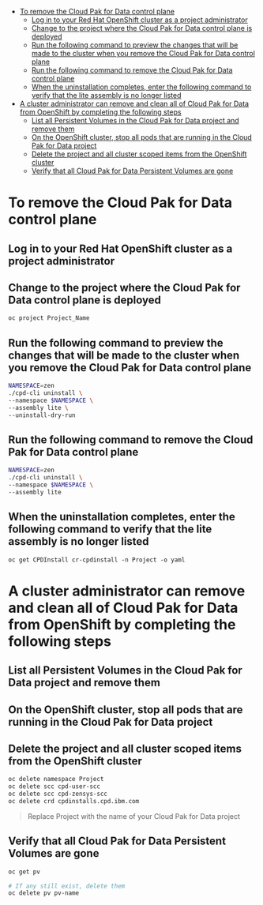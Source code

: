 - [To remove the Cloud Pak for Data control plane](#to-remove-the-cloud-pak-for-data-control-plane)
    - [Log in to your Red Hat OpenShift cluster as a project administrator](#log-in-to-your-red-hat-openshift-cluster-as-a-project-administrator)
    - [Change to the project where the Cloud Pak for Data control plane is deployed](#change-to-the-project-where-the-cloud-pak-for-data-control-plane-is-deployed)
    - [Run the following command to preview the changes that will be made to the cluster when you remove the Cloud Pak for Data control plane](#run-the-following-command-to-preview-the-changes-that-will-be-made-to-the-cluster-when-you-remove-the-cloud-pak-for-data-control-plane)
    - [Run the following command to remove the Cloud Pak for Data control plane](#run-the-following-command-to-remove-the-cloud-pak-for-data-control-plane)
    - [When the uninstallation completes, enter the following command to verify that the lite assembly is no longer listed](#when-the-uninstallation-completes-enter-the-following-command-to-verify-that-the-lite-assembly-is-no-longer-listed)
- [A cluster administrator can remove and clean all of Cloud Pak for Data from OpenShift by completing the following steps](#a-cluster-administrator-can-remove-and-clean-all-of-cloud-pak-for-data-from-openshift-by-completing-the-following-steps)
    - [List all Persistent Volumes in the Cloud Pak for Data project and remove them](#list-all-persistent-volumes-in-the-cloud-pak-for-data-project-and-remove-them)
    - [On the OpenShift cluster, stop all pods that are running in the Cloud Pak for Data project](#on-the-openshift-cluster-stop-all-pods-that-are-running-in-the-cloud-pak-for-data-project)
    - [Delete the project and all cluster scoped items from the OpenShift cluster](#delete-the-project-and-all-cluster-scoped-items-from-the-openshift-cluster)
    - [Verify that all Cloud Pak for Data Persistent Volumes are gone](#verify-that-all-cloud-pak-for-data-persistent-volumes-are-gone)

# To remove the Cloud Pak for Data control plane
## Log in to your Red Hat OpenShift cluster as a project administrator
## Change to the project where the Cloud Pak for Data control plane is deployed
```bash
oc project Project_Name
```

## Run the following command to preview the changes that will be made to the cluster when you remove the Cloud Pak for Data control plane
```bash
NAMESPACE=zen
./cpd-cli uninstall \
--namespace $NAMESPACE \
--assembly lite \
--uninstall-dry-run
```

## Run the following command to remove the Cloud Pak for Data control plane
```bash
NAMESPACE=zen
./cpd-cli uninstall \
--namespace $NAMESPACE \
--assembly lite
```

## When the uninstallation completes, enter the following command to verify that the lite assembly is no longer listed
```bashReplace Project with the name of your Cloud Pak for Data project
oc get CPDInstall cr-cpdinstall -n Project -o yaml
```

# A cluster administrator can remove and clean all of Cloud Pak for Data from OpenShift by completing the following steps
## List all Persistent Volumes in the Cloud Pak for Data project and remove them
## On the OpenShift cluster, stop all pods that are running in the Cloud Pak for Data project
## Delete the project and all cluster scoped items from the OpenShift cluster
```bash
oc delete namespace Project
oc delete scc cpd-user-scc
oc delete scc cpd-zensys-scc
oc delete crd cpdinstalls.cpd.ibm.com
```
>Replace Project with the name of your Cloud Pak for Data project

## Verify that all Cloud Pak for Data Persistent Volumes are gone
```bash
oc get pv

# If any still exist, delete them
oc delete pv pv-name
```